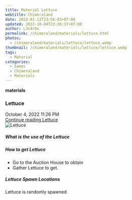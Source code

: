 ```yaml
---
title: Material Lettuce
webtitle: Chimeraland
date: 2022-01-12T23:56:03+07:00
updated: 2022-10-04T23:26:37+07:00
author: L3n4r0x
permalink: /chimeraland/materials/lettuce.html
photos:
  - /chimeraland/materials/lettuce/lettuce.webp
thumbnail: /chimeraland/materials/lettuce/lettuce.webp
tags:
  - Material
categories:
  - Games
  - Chimeraland
  - Materials
---
```


<section id="bootstrap-wrapper">
  <link
    rel="stylesheet"
    href="https://cdn.statically.io/gh/dimaslanjaka/Web-Manajemen/40ac3225/css/bootstrap-4.5-wrapper.css"
  />
  <div
    class="row g-0 border rounded overflow-hidden flex-md-row mb-4 shadow-sm position-relative"
  >
    <div class="col p-4 d-flex flex-column position-static">
      <strong class="d-inline-block mb-2 text-success">materials</strong>
      <h3 class="mb-0">Lettuce</h3>
      <div class="mb-1 text-muted">October 4, 2022 11:26 PM</div>
      <a
        href="/chimeraland/materials/lettuce.html"
        class="stretched-link d-none"
        >Continue reading Lettuce</a
      >
    </div>
    <div class="col-auto d-none d-lg-block">
      <img src="/chimeraland/materials/lettuce/lettuce.webp" alt="Lettuce" />
    </div>
  </div>
  <div class="row">
    <div class="col-lg-6 col-12 mb-2">
      <div class="card">
        <div class="card-body">
          <h5 class="card-title">What is the use of the Lettuce</h5>
          <div class="card-text"><ul></ul></div>
        </div>
      </div>
    </div>
    <div class="col-lg-6 col-12 mb-2">
      <div class="card">
        <div class="card-body">
          <h5 class="card-title">How to get Lettuce</h5>
          <div class="card-text">
            <ul>
              <li>Go to the Auction House to obtain</li>
              <li>Gather Lettuce to get.</li>
            </ul>
          </div>
        </div>
      </div>
    </div>
    <div class="col-12 mb-2">
      <h5>Lettuce Spawn Locations</h5>
      <p>Lettuce is randomly spawned</p>
    </div>
  </div>
</section>